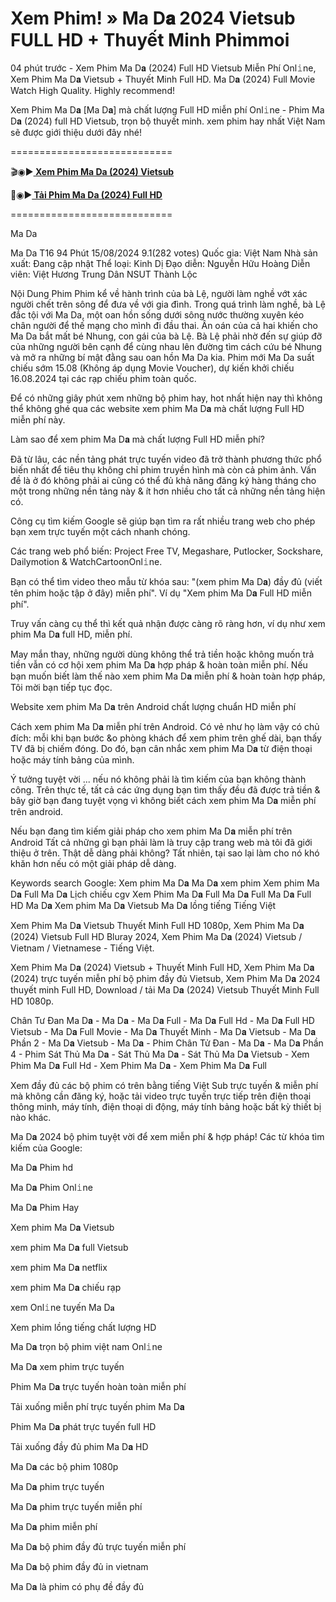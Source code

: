 # Xem Phim! » Ma D𝐚 2024 Vietsub FULL HD + Thuyết Minh Phimmoi

04 phút trước - Xem Phim Ma D𝐚 (2024) Full HD Vietsub Miễn Phí Onl𝚒ne, Xem Phim Ma D𝐚 Vietsub + Thuyết Minh Full HD. Ma D𝐚 (2024) Full Movie Watch High Quality. Highly recommend!

Xem Phim Ma D𝐚 [Ma D𝐚] mà chất lượng Full HD miễn phí Onl𝚒ne - Phim Ma D𝐚 (2024) full HD Vietsub, trọn bộ thuyết minh. xem phim hay nhất Việt Nam sẽ được giới thiệu dưới đây nhé!

============================

🎬◉▶️<b><a href="https://t.co/lTfozRNyhW"> Xem Phim Ma Da (2024) Vietsub</a></b>

📁◉▶️<b><a href="https://t.co/lTfozRNyhW"> Tải Phim Ma Da (2024) Full HD</a></b>

============================

Ma Da

Ma Da T16 94 Phút 15/08/2024 9.1(282 votes) Quốc gia: Việt Nam Nhà sản xuất: Đang cập nhật Thể loại: Kinh Dị Đạo diễn: Nguyễn Hữu Hoàng Diễn viên: Việt Hương Trung Dân NSUT Thành Lộc

Nội Dung Phim Phim kể về hành trình của bà Lệ, người làm nghề vớt xác người chết trên sông để đưa về với gia đình. Trong quá trình làm nghề, bà Lệ đắc tội với Ma Da, một oan hồn sống dưới sông nước thường xuyên kéo chân người để thế mạng cho mình đi đầu thai. Ân oán của cả hai khiến cho Ma Da bắt mất bé Nhung, con gái của bà Lệ. Bà Lệ phải nhờ đến sự giúp đỡ của những người bên cạnh để cùng nhau lên đường tìm cách cứu bé Nhung và mở ra những bí mật đằng sau oan hồn Ma Da kia. Phim mới Ma Da suất chiếu sớm 15.08 (Không áp dụng Movie Voucher), dự kiến khởi chiếu 16.08.2024 tại các rạp chiếu phim toàn quốc.

Để có những giây phút xem những bộ phim hay, hot nhất hiện nay thì không thể không ghé qua các website xem phim Ma D𝐚 mà chất lượng Full HD miễn phí này.

Làm sao để xem phim Ma D𝐚 mà chất lượng Full HD miễn phí?

Đã từ lâu, các nền tảng phát trực tuyến video đã trở thành phương thức phổ biến nhất để tiêu thụ không chỉ phim truyền hình mà còn cả phim ảnh. Vấn đề là ở đó không phải ai cũng có thể đủ khả năng đăng ký hàng tháng cho một trong những nền tảng này & ít hơn nhiều cho tất cả những nền tảng hiện có.

Công cụ tìm kiếm Google sẽ giúp bạn tìm ra rất nhiều trang web cho phép bạn xem trực tuyến một cách nhanh chóng.

Các trang web phổ biến: Project Free TV, Megashare, Putlocker, Sockshare, Dailymotion & WatchCartoonOnl𝚒ne.

Bạn có thể tìm video theo mẫu từ khóa sau: "(xem phim Ma D𝐚) đầy đủ (viết tên phim hoặc tập ở đây) miễn phí". Ví dụ "Xem phim Ma D𝐚 Full HD miễn phí".

Truy vấn càng cụ thể thì kết quả nhận được càng rõ ràng hơn, ví dụ như xem phim Ma D𝐚 full HD, miễn phí.

May mắn thay, những người dùng không thể trả tiền hoặc không muốn trả tiền vẫn có cơ hội xem phim Ma D𝐚 hợp pháp & hoàn toàn miễn phí. Nếu bạn muốn biết làm thế nào xem phim Ma D𝐚 miễn phí & hoàn toàn hợp pháp, Tôi mời bạn tiếp tục đọc.

Website xem phim Ma D𝐚 trên Android chất lượng chuẩn HD miễn phí

Cách xem phim Ma D𝐚 miễn phí trên Android. Có vẻ như họ làm vậy có chủ đích: mỗi khi bạn bước &o phòng khách để xem phim trên ghế dài, bạn thấy TV đã bị chiếm đóng. Do đó, bạn cân nhắc xem phim Ma D𝐚 từ điện thoại hoặc máy tính bảng của mình.

Ý tưởng tuyệt vời ... nếu nó không phải là tìm kiếm của bạn không thành công. Trên thực tế, tất cả các ứng dụng bạn tìm thấy đều đã được trả tiền & bây giờ bạn đang tuyệt vọng vì không biết cách xem phim Ma D𝐚 miễn phí trên android.

Nếu bạn đang tìm kiếm giải pháp cho xem phim Ma D𝐚 miễn phí trên Android Tất cả những gì bạn phải làm là truy cập trang web mà tôi đã giới thiệu ở trên. Thật dễ dàng phải không? Tất nhiên, tại sao lại làm cho nó khó khăn hơn nếu có một giải pháp dễ dàng.

Keywords search Google: Xem phim Ma D𝐚 Ma D𝐚 xem phim Xem phim Ma D𝐚 Full Ma D𝐚 Lịch chiếu cgv Xem Phim Ma D𝐚 Full Ma D𝐚 Full Ma D𝐚 Full HD Ma D𝐚 Xem phim Ma D𝐚 Vietsub Ma D𝐚 lồng tiếng Tiếng Việt

Xem Phim Ma D𝐚 Vietsub Thuyết Minh Full HD 1080p, Xem Phim Ma D𝐚 (2024) Vietsub Full HD Bluray 2024, Xem Phim Ma D𝐚 (2024) Vietsub / Vietnam / Vietnamese - Tiếng Việt.

Xem Phim Ma D𝐚 (2024) Vietsub + Thuyết Minh Full HD, Xem Phim Ma D𝐚 (2024) trực tuyến miễn phí bộ phim đầy đủ Vietsub, Xem Phim Ma D𝐚 2024 thuyết minh Full HD, Download / tải Ma D𝐚 (2024) Vietsub Thuyết Minh Full HD 1080p.

Chân Tư Đan Ma D𝐚 - Ma D𝐚 - Ma D𝐚 Full - Ma D𝐚 Full Hd - Ma D𝐚 Full HD Vietsub - Ma D𝐚 Full Movie - Ma D𝐚 Thuyết Minh - Ma D𝐚 Vietsub - Ma D𝐚 Phần 2 - Ma D𝐚 Vietsub - Ma D𝐚 - Phim Chân Tử Đan - Ma D𝐚 - Ma D𝐚 Phần 4 - Phim Sát Thủ Ma D𝐚 - Sát Thủ Ma D𝐚 - Sát Thủ Ma D𝐚 Vietsub - Xem Phim Ma D𝐚 Full Hd - Xem Phim Ma D𝐚 - Xem Phim Ma D𝐚 Full


Xem đầy đủ các bộ phim có trên bằng tiếng Việt Sub trực tuyến & miễn phí mà không cần đăng ký, hoặc tải video trực tuyến trực tiếp trên điện thoại thông minh, máy tính, điện thoại di động, máy tính bảng hoặc bất kỳ thiết bị nào khác.

Ma D𝐚 2024 bộ phim tuyệt vời để xem miễn phí & hợp pháp!
Các từ khóa tìm kiếm của Google:

Ma D𝐚 Phim hd

Ma D𝐚 Phim Onl𝚒ne

Ma D𝐚 Phim Hay

Xem phim Ma D𝐚 Vietsub

xem phim Ma D𝐚 full Vietsub

xem phim Ma D𝐚 netflix

xem phim Ma D𝐚 chiếu rạp

xem Onl𝚒ne tuyến Ma D𝐚

Xem phim lồng tiếng chất lượng HD

Ma D𝐚 trọn bộ phim việt nam Onl𝚒ne

Ma D𝐚 xem phim trực tuyến

Phim Ma D𝐚 trực tuyến hoàn toàn miễn phí

Tải xuống miễn phí trực tuyến phim Ma D𝐚

Phim Ma D𝐚 phát trực tuyến full HD

Tải xuống đầy đủ phim Ma D𝐚 HD

Ma D𝐚 các bộ phim 1080p

Ma D𝐚 phim trực tuyến

Ma D𝐚 phim trực tuyến miễn phí

Ma D𝐚 phim miễn phí

Ma D𝐚 bộ phim đầy đủ trực tuyến miễn phí

Ma D𝐚 bộ phim đầy đủ in vietnam

Ma D𝐚 là phim có phụ đề đầy đủ

